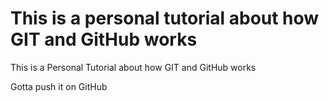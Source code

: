 
# This is a personal tutorial about how GIT and GitHub works


This is a Personal Tutorial about how GIT and GitHub works

Gotta push it on GitHub